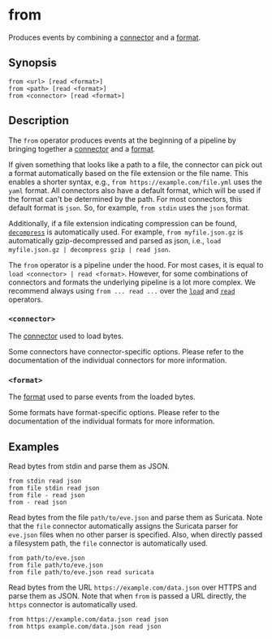 # from

Produces events by combining a [connector][connectors] and a [format][formats].

## Synopsis

```
from <url> [read <format>]
from <path> [read <format>]
from <connector> [read <format>]
```

## Description

The `from` operator produces events at the beginning of a pipeline by bringing
together a [connector][connectors] and a [format][formats].

If given something that looks like a path to a file, the connector can pick
out a format automatically based on the file extension or the file name.
This enables a shorter syntax, e.g., `from https://example.com/file.yml`
uses the `yaml` format. All connectors also have a default format,
which will be used if the format can't be determined by the path.
For most connectors, this default format is `json`. So, for example,
`from stdin` uses the `json` format.

Additionally, if a file extension indicating compression can be found,
[`decompress`](../transformations/decompress.md) is automatically used.
For example, `from myfile.json.gz` is automatically gzip-decompressed
and parsed as json, i.e., `load myfile.json.gz | decompress gzip | read json`.

The `from` operator is a pipeline under the hood. For most cases, it is equal to
`load <connector> | read <format>`. However, for some combinations of
connectors and formats the underlying pipeline is a lot more complex. We
recommend always using `from ... read ...` over the [`load`](load.md) and
[`read`](../transformations/read.md) operators.

### `<connector>`

The [connector][connectors] used to load bytes.

Some connectors have connector-specific options. Please refer to the
documentation of the individual connectors for more information.

### `<format>`

The [format][formats] used to parse events from the loaded bytes.

Some formats have format-specific options. Please refer to the documentation of
the individual formats for more information.

## Examples

Read bytes from stdin and parse them as JSON.

```
from stdin read json
from file stdin read json
from file - read json
from - read json
```

Read bytes from the file `path/to/eve.json` and parse them as Suricata.
Note that the `file` connector automatically assigns the Suricata parser for
`eve.json` files when no other parser is specified.
Also, when directly passed a filesystem path, the `file` connector is automatically used.

```
from path/to/eve.json
from file path/to/eve.json
from file path/to/eve.json read suricata
```

Read bytes from the URL `https://example.com/data.json` over HTTPS and parse them as JSON.
Note that when `from` is passed a URL directly, the `https` connector is automatically used.

```
from https://example.com/data.json read json
from https example.com/data.json read json
```

[connectors]: ../../connectors.md
[formats]: ../../formats.md
